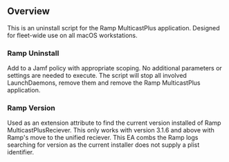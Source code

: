 ## Overview
This is an uninstall script for the Ramp MulticastPlus application. Designed for fleet-wide use on all macOS workstations.

### Ramp Uninstall
Add to a Jamf policy with appropriate scoping. No additional parameters or settings are needed to execute. The script will stop all involved LaunchDaemons, remove them and remove the Ramp MulticastPlus application.

### Ramp Version
Used as an extension attribute to find the current version installed of Ramp MulticastPlusReciever. This only works with version 3.1.6 and above with Ramp's move to the unified reciever. This EA combs the Ramp logs searching for version as the current installer does not supply a plist identifier.

